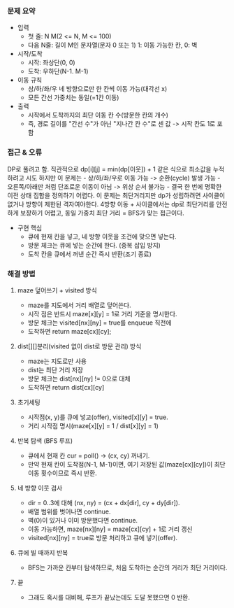 ### 문제 요약
- 입력
    - 첫 줄: N M(2 <= N, M <= 100)
    - 다음 N줄: 길이 M인 문자열(문자 0 또는 1)
        1: 이동 가능한 칸, 0: 벽
- 시작/도착
    - 시작: 좌상단(0, 0)
    - 도착: 우하단(N-1. M-1)
- 이동 규칙
    - 상/하/좌/우 네 방향으로만 한 칸씩 이동 가능(대각선 x)
    - 모든 간선 가중치는 동일(=1칸 이동)
- 출력
    - 시작에서 도착까지의 최단 이동 칸 수(방문한 칸의 개수)
    - 즉, 경로 길이를 "간선 수"가 아닌 "지나간 칸 수"로 센 값 -> 시작 칸도 1로 포함

### 접근 & 오류
DP로 풀려고 함. 직관적으로 dp[i][j] = min(dp[이웃]) + 1 같은 식으로 최소값을 누적하려고 시도
하지만 이 문제는
    - 상/하/좌/우로 이동 가능 -> 순환(cycle) 발생 가능
    - 오른쪽/아래만 처럼 단조로운 이동이 아님 -> 위상 순서 불가능
    - 결국 한 번에 명확한 이전 상태 집합을 정의하기 어렵다. 
이 문제는 최단거리지만 dp가 성립하려면 사이클이 없거나 방향이 제한된 격자여야한다. 4방향 이동 + 사이클에서는 dp로 최단거리를 안전하게 보장하기 어렵고, 동일 가중치 최단 거리 = BFS가 맞는 접근이다. 
- 구현 핵심
    - 큐에 현재 칸을 넣고, 네 방향 이웃을 조건에 맞으면 넣는다.
    - 방문 체크는 큐에 넣는 순간에 한다. (중복 삽입 방지)
    - 도착 칸을 큐에서 꺼낸 순간 즉시 반환(조기 종료)

### 해결 방법
1. maze 덮어쓰기 + visited 방식
    - maze를 지도에서 거리 배열로 덮어쓴다.
    - 시작 점은 반드시 maze[x][y] = 1로 거리 기준을 명시한다.
    - 방문 체크는 visited[nx][ny] = true를 enqueue 직전에
    - 도착하면 return maze[cx][cy];
2. dist[][]분리(visited 없이 dist로 방문 관리) 방식
    - maze는 지도로만 사용
    - dist는 최단 거리 저장
    - 방문 체크는 dist[nx][ny] != 0으로 대체
    - 도착하면 return dist[cx][cy]

1. 초기세팅
    - 시작점(x, y)를 큐에 넣고(offer), visited[x][y] = true.
    - 거리 시작점 명시(maze[x][y] = 1 / dist[x][y] = 1)
2. 반복 탐색 (BFS 루프)
    - 큐에서 현재 칸 cur = poll() -> (cx, cy) 꺼내기.
    - 만약 현재 칸이 도착점(N-1, M-1)이면, 여기 저장된 값(maze[cx][cy])이 최단 이동 횟수이므로 즉시 반환.
3. 네 방향 이웃 검사
    - dir = 0..3에 대해 (nx, ny) = (cx + dx[dir], cy + dy[dir]).
    - 배열 범위를 벗어나면 continue.
    - 벽(0)이 있거나 이미 방문했다면 continue.
    - 이동 가능하면, maze[nx][ny] = maze[cx][cy] + 1로 거리 갱신
    - visited[nx][ny] = true로 방문 처리하고 큐에 넣기(offer).
4. 큐에 빌 때까지 반복
    - BFS는 가까운 칸부터 탐색하므로, 처음 도착하는 순간의 거리가 최단 거리이다. 
5. 끝
    - 그래도 혹시를 대비해, 루프가 끝났는데도 도달 못했으면 0 반환.